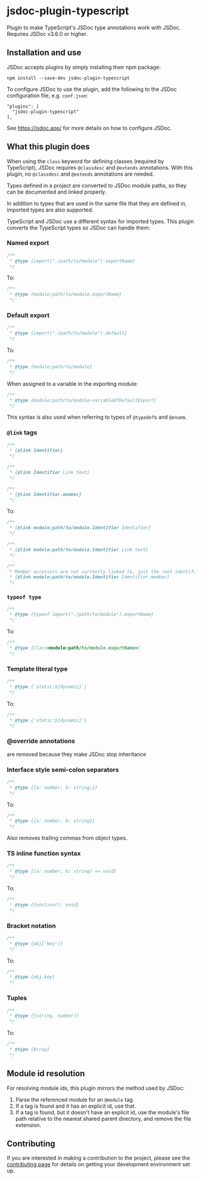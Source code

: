 # jsdoc-plugin-typescript

Plugin to make TypeScript's JSDoc type annotations work with JSDoc. Requires JSDoc v3.6.0 or higher.

## Installation and use

JSDoc accepts plugins by simply installing their npm package:

    npm install --save-dev jsdoc-plugin-typescript

To configure JSDoc to use the plugin, add the following to the JSDoc configuration file, e.g. `conf.json`:

```jsonc
"plugins": [
  "jsdoc-plugin-typescript"
],
```

See https://jsdoc.app/ for more details on how to configure JSDoc.

## What this plugin does

When using the `class` keyword for defining classes (required by TypeScript), JSDoc requires `@classdesc` and `@extends` annotations. With this plugin, no `@classdesc` and `@extends` annotations are needed.

Types defined in a project are converted to JSDoc module paths, so they can be documented and linked properly.

In addition to types that are used in the same file that they are defined in, imported types are also supported.

TypeScript and JSDoc use a different syntax for imported types. This plugin converts the TypeScript types so JSDoc can handle them:

### Named export

```js
/**
 * @type {import("./path/to/module").exportName}
 */
```

To:

```js
/**
 * @type {module:path/to/module.exportName}
 */
```

### Default export

```js
/**
 * @type {import("./path/to/module").default}
 */
```

To:

```js
/**
 * @type {module:path/to/module}
 */
```

When assigned to a variable in the exporting module:

```js
/**
 * @type {module:path/to/module~variableOfDefaultExport}
 */
```

This syntax is also used when referring to types of `@typedef`s and `@enum`s.

### `@link` tags

```js
/**
 * {@link Identifier}
 */

/**
 * {@link Identifier Link text}
 */

/**
 * {@link Identifier.member}
 */
```

To:

```js
/**
 * {@link module:path/to/module.Identifier Identifier}
 */

/**
 * {@link module:path/to/module.Identifier Link text}
 */

/**
 * Member accessors are not currently linked to, just the root identifier:
 * {@link module:path/to/module.Identifier Identifier.member}
 */
```

### `typeof type`

```js
/**
 * @type {typeof import("./path/to/module").exportName}
 */
```

To:

```js
/**
 * @type {Class<module:path/to/module.exportName>}
 */
```

### Template literal type

```js
/**
 * @type {`static:${dynamic}`}
 */
```

To:

```js
/**
 * @type {'static:${dynamic}'}
 */
```

### @override annotations

are removed because they make JSDoc stop inheritance

### Interface style semi-colon separators

```js
/**
 * @type {{a: number; b: string;}}
 */
```

To:

```js
/**
 * @type {{a: number, b: string}}
 */
```

Also removes trailing commas from object types.

### TS inline function syntax

```js
/**
 * @type {(a: number, b: string) => void}
 */
```

To:

```js
/**
 * @type {function(): void}
 */
```

### Bracket notation

```js
/**
 * @type {obj['key']}
 */
```

To:

```js
/**
 * @type {obj.key}
 */
```

### Tuples

```js
/**
 * @type {[string, number]}
 */
```

To:

```js
/**
 * @type {Array}
 */
```

## Module id resolution

For resolving module ids, this plugin mirrors the method used by JSDoc:

1. Parse the referenced module for an `@module` tag.
2. If a tag is found and it has an explicit id, use that.
3. If a tag is found, but it doesn't have an explicit id, use the module's file path relative to the nearest shared parent directory, and remove the file extension.

## Contributing

If you are interested in making a contribution to the project, please see the [contributing page](./contributing.md) for details on getting your development environment set up.
